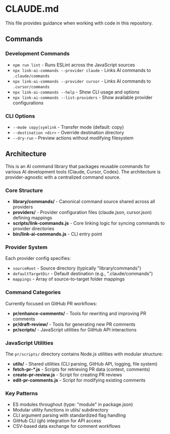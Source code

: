 # CLAUDE.md

This file provides guidance when working with code in this repository.

## Commands

### Development Commands

- `npm run lint` - Runs ESLint across the JavaScript sources
- `npx link-ai-commands --provider claude` - Links AI commands to `.claude/commands`
- `npx link-ai-commands --provider cursor` - Links AI commands to `.cursor/commands`
- `npx link-ai-commands --help` - Show CLI usage and options
- `npx link-ai-commands --list-providers` - Show available provider configurations

### CLI Options

- `--mode copy|symlink` - Transfer mode (default: copy)
- `--destination <dir>` - Override destination directory
- `--dry-run` - Preview actions without modifying filesystem

## Architecture

This is an AI command library that packages reusable commands for various AI development tools (Claude, Cursor, Codex). The architecture is provider-agnostic with a centralized command source.

### Core Structure

- **library/commands/** - Canonical command source shared across all providers
- **providers/** - Provider configuration files (claude.json, cursor.json) defining mappings
- **scripts/link-commands.js** - Core linking logic for syncing commands to provider directories
- **bin/link-ai-commands.js** - CLI entry point

### Provider System

Each provider config specifies:

- `sourceRoot` - Source directory (typically "library/commands")
- `defaultTargetDir` - Default destination (e.g., ".claude/commands")
- `mappings` - Array of source-to-target folder mappings

### Command Categories

Currently focused on GitHub PR workflows:

- **pr/enhance-comments/** - Tools for rewriting and improving PR comments
- **pr/draft-review/** - Tools for generating new PR comments
- **pr/scripts/** - JavaScript utilities for GitHub API interactions

### JavaScript Utilities

The `pr/scripts/` directory contains Node.js utilities with modular structure:

- **utils/** - Shared utilities (CLI parsing, GitHub API, logging, file system)
- **fetch-pr-\*.js** - Scripts for retrieving PR data (context, comments)
- **create-pr-review.js** - Script for creating PR reviews
- **edit-pr-comments.js** - Script for modifying existing comments

### Key Patterns

- ES modules throughout (type: "module" in package.json)
- Modular utility functions in utils/ subdirectory
- CLI argument parsing with standardized flag handling
- GitHub CLI (gh) integration for API access
- CSV-based data exchange for comment workflows
